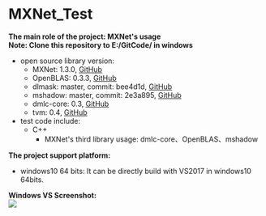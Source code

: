 # MXNet_Test
**The main role of the project: MXNet's usage**  
**Note: Clone this repository to E:/GitCode/ in windows**
- open source library version:
	- MXNet: 1.3.0, [GitHub](https://github.com/apache/incubator-mxnet/releases)
	- OpenBLAS: 0.3.3, [GitHub](https://github.com/xianyi/OpenBLAS/releases)
	- dlmask: master, commit: bee4d1d, [GitHub](https://github.com/dmlc/dlpack)
	- mshadow: master, commit: 2e3a895, [GitHub](https://github.com/dmlc/mshadow)
	- dmlc-core: 0.3, [GitHub](https://github.com/dmlc/dmlc-core/releases)
	- tvm: 0.4, [GitHub](https://github.com/dmlc/tvm/releases)
- test code include:
	- C++
		- MXNet's third library usage: dmlc-core、OpenBLAS、mshadow

**The project support platform:** 
- windows10 64 bits: It can be directly build with VS2017 in windows10 64bits.

**Windows VS Screenshot:**  
![](https://github.com/fengbingchun/MXNet_Test/blob/master/prj/x86_x64/Screenshot.png)
